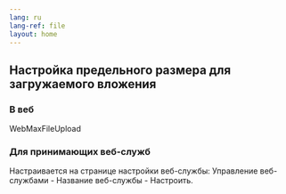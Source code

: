 ```yaml
---
lang: ru
lang-ref: file
layout: home
---
```


## Настройка предельного размера для загружаемого вложения

### В веб

WebMaxFileUpload

### Для принимающих веб-служб

Настраивается на странице настройки веб-службы: Управление веб-службами -
Название веб-службы - Настроить. 
